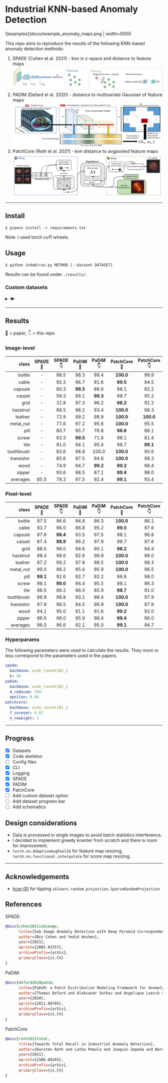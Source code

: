 # Industrial KNN-based Anomaly Detection

![examples](docs/example_anomaly_maps.png | width=500))

This repo aims to reproduce the results of the following KNN-based anomaly detection methods:

1. SPADE (Cohen et al. 2021) - knn in z-space and distance to feature maps
   ![spade schematic](docs/schematic_spade.png)
2. PADIM (Defard et al. 2020) - distance to multivariate Gaussian of feature maps
   ![padim schematic](docs/schematic_padim.png)
3. PatchCore (Roth et al. 2021) - knn distance to avgpooled feature maps
   ![patchcore schematic](docs/schematic_patchcore.png)

---

## Install

```shell
$ pipenv install -r requirements.txt
```
Note: I used torch cu11 wheels.

## Usage

```shell
$ python indad/run.py METHOD [--dataset DATASET]
```
Results can be found under `./results/`.

### Custom datasets
<details>
  <summary> 👁️ </summary>

Check out one of the downloaded MVTec datasets.
Naming of images should correspond among folders.

```
📂datasets
 ┗ 📂your_custom_dataset
  ┣ 📂 ground_truth/defective
  ┃ ┣ 📂 defect_type_1
  ┃ ┗ 📂 defect_type_2
  ┣ 📂 test
  ┃ ┣ 📂 defect_type_1
  ┃ ┣ 📂 defect_type_2
  ┃ ┗ 📂 good
  ┗ 📂 train/good
```

```shell
$ python indad/run.py METHOD --dataset your_custom_dataset
```
</details>

---

## Results

📝 = paper, 👇 = this repo

### Image-level

| class      | SPADE 📝 | SPADE 👇 | PaDiM 📝 | PaDiM 👇| PatchCore 📝 | PatchCore 👇 |
|-----------:|:--------:|:--------:|:--------:|:-------:|:------------:|:------------:|
| bottle     | -        | 98.5     | 98.3     | 99.4    | **100.0**    | 99.9         |
| cable      | -        | 92.3     | 96.7     | 91.6    | **99.5**     | 94.5         |
| capsule    | -        | 80.3     | **98.5** | 86.6    | 98.1         | 92.2         |
| carpet     | -        | 59.3     | 99.1     | **99.3**| 98.7         | 95.2         |
| grid       | -        | 31.8     | 97.3     | 96.2    | **98.2**     | 91.2         |
| hazelnut   | -        | 88.5     | 98.2     | 93.4    | **100.0**    | 98.3         |
| leather    | -        | 72.9     | 99.2     | 98.9    | **100.0**    | **100.0**    |
| metal_nut  | -        | 77.6     | 97.2     | 95.6    | **100.0**    | 95.5         |
| pill       | -        | 80.7     | 95.7     | 76.8    | **96.6**     | 88.1         |
| screw      | -        | 63.3     | **98.5** | 71.8    | 98.1         | 81.4         |
| tile       | -        | 91.0     | 94.1     | 95.4    | 98.7         | **99.1**     |
| toothbrush | -        | 83.6     | 98.8     | 100.0   | **100.0**    | 90.6         |
| transistor | -        | 85.6     | 97.5     | 94.6    | **100.0**    | 98.3         |
| wood       | -        | 74.9     | 94.7     | **99.2**| **99.2**     | 98.4         |
| zipper     | -        | 93.6     | 98.5     | 87.1    | **99.4**     | 98.0         |
| averages   | 85.5     | 78.3     | 97.5     | 92.4    | **99.1**     | 93.4         |

### Pixel-level

| class      | SPADE 📝 | SPADE 👇 | PaDiM 📝 | PaDiM 👇| PatchCore 📝 | PatchCore 👇 |
|-----------:|:--------:|:--------:|:--------:|:-------:|:------------:|:------------:|
| bottle     | 97.5     | 96.6     | 94.8     | 96.3    | **100.0**    | 96.1         | 
| cable      | 93.7     | 96.0     | 88.8     | 95.2    | **99.5**     | 97.6         | 
| capsule    | 97.6     | **98.4** | 93.5     | 97.5    | 98.1         | 96.8         | 
| carpet     | 87.4     | **98.9** | 96.2     | 97.9    | 98.7         | 97.6         | 
| grid       | 88.5     | 96.0     | 94.6     | 90.1    | **98.2**     | 94.4         | 
| hazelnut   | 98.4     | 98.6     | 92.6     | 96.9    | **100.0**    | 98.0         | 
| leather    | 97.2     | 99.2     | 97.8     | 98.5    | **100.0**    | 98.3         | 
| metal_nut  | 99.0     | 96.2     | 85.6     | 95.9    | **100.0**    | 96.5         | 
| pill       | **99.1** | 92.6     | 92.7     | 92.2    | 96.6         | 98.0         | 
| screw      | 98.1     | **99.0** | 94.4     | 95.5    | 98.1         | 96.3         | 
| tile       | 96.5     | 89.2     | 86.0     | 85.9    | **98.7**     | 91.0         | 
| toothbrush | 98.9     | 98.8     | 93.1     | 98.4    | **100.0**    | 97.9         | 
| transistor | 97.9     | 96.5     | 84.5     | 96.9    | **100.0**    | 97.9         | 
| wood       | 94.1     | 95.0     | 91.1     | 91.6    | **99.2**     | 92.0         | 
| zipper     | 96.5     | 98.0     | 95.9     | 96.4    | **99.4**     | 96.0         | 
| averages   | 96.0     | 96.6     | 92.1     | 95.0    | **99.1**     | 94.7         | 

### Hyperparams

The following parameters were used to calculate the results. 
They more or less correspond to the parameters used in the papers.

```yaml
spade:
  backbone: wide_resnet101_2
  k: 50
padim:
  backbone: wide_resnet101_2
  d_reduced: 250
  epsilon: 0.04
patchcore:
  backbone: wide_resnet101_2
  f_coreset: 0.01
  n_reweight: 3
```

---

## Progress

- [x] Datasets
- [x] Code skeleton
- [ ] Config files
- [x] CLI
- [x] Logging
- [x] SPADE
- [x] PADIM
- [x] PatchCore
- [ ] Add custom dataset option
- [ ] Add dataset progress bar
- [ ] Add schematics

## Design considerations

- Data is processed in single images to avoid batch statistics interference.
- I decided to implement greedy kcenter from scratch and there is room for improvement.
- `torch.nn.AdaptiveAvgPool2d` for feature map resizing, `torch.nn.functional.interpolate` for score map resizing.

---

## Acknowledgements

-  [hcw-00](https://github.com/hcw-00) for tipping `sklearn.random_projection.SparseRandomProjection`

## References

SPADE:
```bibtex
@misc{cohen2021subimage,
      title={Sub-Image Anomaly Detection with Deep Pyramid Correspondences}, 
      author={Niv Cohen and Yedid Hoshen},
      year={2021},
      eprint={2005.02357},
      archivePrefix={arXiv},
      primaryClass={cs.CV}
}
```

PaDiM:
```bibtex
@misc{defard2020padim,
      title={PaDiM: a Patch Distribution Modeling Framework for Anomaly Detection and Localization}, 
      author={Thomas Defard and Aleksandr Setkov and Angelique Loesch and Romaric Audigier},
      year={2020},
      eprint={2011.08785},
      archivePrefix={arXiv},
      primaryClass={cs.CV}
}
```

PatchCore:
```bibtex
@misc{roth2021total,
      title={Towards Total Recall in Industrial Anomaly Detection}, 
      author={Karsten Roth and Latha Pemula and Joaquin Zepeda and Bernhard Schölkopf and Thomas Brox and Peter Gehler},
      year={2021},
      eprint={2106.08265},
      archivePrefix={arXiv},
      primaryClass={cs.CV}
}
```
